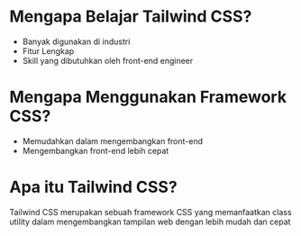 # Mengapa Belajar Tailwind CSS?
- Banyak digunakan di industri
- Fitur Lengkap 
- Skill yang dibutuhkan oleh front-end engineer

# Mengapa Menggunakan Framework CSS?
- Memudahkan dalam mengembangkan front-end
- Mengembangkan front-end lebih cepat

# Apa itu Tailwind CSS?
Tailwind CSS merupakan sebuah framework CSS yang memanfaatkan class utility dalam mengembangkan tampilan web dengan lebih mudah dan cepat
